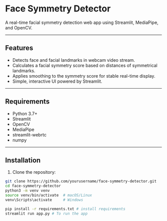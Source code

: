 # Face Symmetry Detector

A real-time facial symmetry detection web app using Streamlit, MediaPipe, and OpenCV.

---

## Features

- Detects face and facial landmarks in webcam video stream.
- Calculates a facial symmetry score based on distances of symmetrical landmarks.
- Applies smoothing to the symmetry score for stable real-time display.
- Simple, interactive UI powered by Streamlit.

---

## Requirements

- Python 3.7+
- Streamlit
- OpenCV
- MediaPipe
- streamlit-webrtc
- numpy

---

## Installation

1. Clone the repository:

```bash
git clone https://github.com/yourusername/face-symmetry-detector.git
cd face-symmetry-detector
python3 -m venv venv
source venv/bin/activate  # macOS/Linux
venv\Scripts\activate     # Windows

pip install -r requirements.txt # install requirements
streamlit run app.py # To run the app
